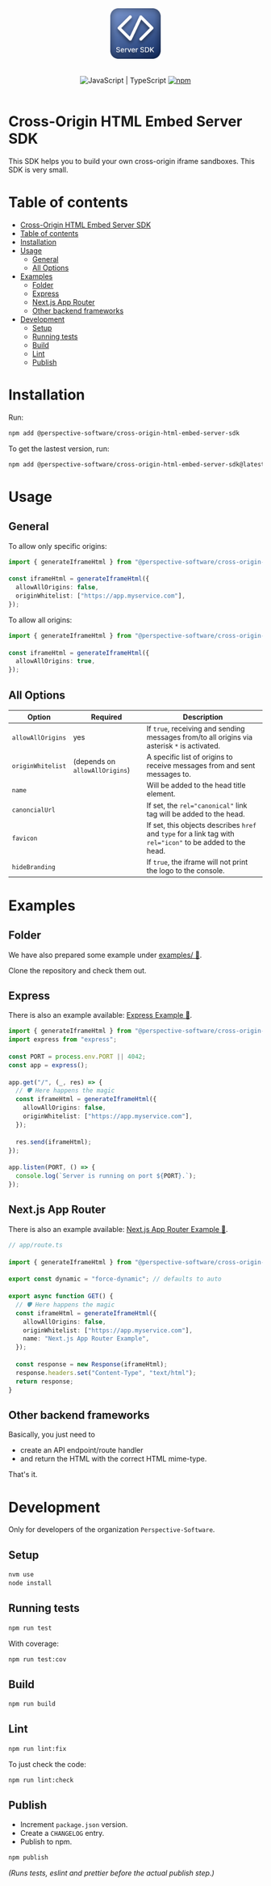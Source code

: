 <p align="center">
    <br>
    <br>
    <img alt="Server SDK Logo" src="assets/server-sdk-logo.png" width="100" height="100">
    <br>
    <br>
</p>

<p align="center">
  <img alt="JavaScript | TypeScript" src="https://img.shields.io/badge/JavaScript-TypeScript-blue">
  <a href="https://www.npmjs.com/package/@perspective-software/cross-origin-html-embed-server-sdk">
    <img alt="npm" src="https://img.shields.io/npm/v/@perspective-software/cross-origin-html-embed-server-sdk?color=%23e62770&label=NPM">
  </a>
  <br>
  <br>
</p>

# Cross-Origin HTML Embed Server SDK

This SDK helps you to build your own cross-origin iframe sandboxes. This SDK is very small.

# Table of contents

<!-- TOC -->
* [Cross-Origin HTML Embed Server SDK](#cross-origin-html-embed-server-sdk)
* [Table of contents](#table-of-contents)
* [Installation](#installation)
* [Usage](#usage)
  * [General](#general)
  * [All Options](#all-options)
* [Examples](#examples)
  * [Folder](#folder)
  * [Express](#express)
  * [Next.js App Router](#nextjs-app-router)
  * [Other backend frameworks](#other-backend-frameworks)
* [Development](#development)
  * [Setup](#setup)
  * [Running tests](#running-tests)
  * [Build](#build)
  * [Lint](#lint)
  * [Publish](#publish)
<!-- TOC -->

# Installation

Run:

```bash
npm add @perspective-software/cross-origin-html-embed-server-sdk
```

To get the lastest version, run:

```bash
npm add @perspective-software/cross-origin-html-embed-server-sdk@latest
```

# Usage

## General

To allow only specific origins:

```typescript
import { generateIframeHtml } from "@perspective-software/cross-origin-html-embed-server-sdk";

const iframeHtml = generateIframeHtml({
  allowAllOrigins: false,
  originWhitelist: ["https://app.myservice.com"],
});
```

To allow all origins:

```typescript
import { generateIframeHtml } from "@perspective-software/cross-origin-html-embed-server-sdk";

const iframeHtml = generateIframeHtml({
  allowAllOrigins: true,
});
```

## All Options

| Option            | Required                       | Description                                                                                                |
| ----------------- | ------------------------------ | ---------------------------------------------------------------------------------------------------------- |
| `allowAllOrigins` | yes                            | If `true`, receiving and sending messages from/to all origins via asterisk `*` is activated.               |
| `originWhitelist` | (depends on `allowAllOrigins`) | A specific list of origins to receive messages from and sent messages to.                                  |
| `name`            |                                | Will be added to the head title element.                                                                   |
| `canoncialUrl`    |                                | If set, the `rel="canonical"` link tag will be added to the head.                                          |
| `favicon`         |                                | If set, this objects describes `href` and `type` for a link tag with `rel="icon"` to be added to the head. |
| `hideBranding`    |                                | If `true`, the iframe will not print the logo to the console.                                              |

# Examples

## Folder

We have also prepared some example under [examples/ 🔗](examples/).

Clone the repository and check them out.

## Express

There is also an example available: [Express Example 🔗](examples/express).

```typescript
import { generateIframeHtml } from "@perspective-software/cross-origin-html-embed-server-sdk";
import express from "express";

const PORT = process.env.PORT || 4042;
const app = express();

app.get("/", (_, res) => {
  // 🛡️ Here happens the magic
  const iframeHtml = generateIframeHtml({
    allowAllOrigins: false,
    originWhitelist: ["https://app.myservice.com"],
  });

  res.send(iframeHtml);
});

app.listen(PORT, () => {
  console.log(`Server is running on port ${PORT}.`);
});
```

## Next.js App Router

There is also an example available: [Next.js App Router Example 🔗](examples/nextjs-app-router).

```typescript
// app/route.ts

import { generateIframeHtml } from "@perspective-software/cross-origin-html-embed-server-sdk";

export const dynamic = "force-dynamic"; // defaults to auto

export async function GET() {
  // 🛡️ Here happens the magic
  const iframeHtml = generateIframeHtml({
    allowAllOrigins: false,
    originWhitelist: ["https://app.myservice.com"],
    name: "Next.js App Router Example",
  });

  const response = new Response(iframeHtml);
  response.headers.set("Content-Type", "text/html");
  return response;
}
```

## Other backend frameworks

Basically, you just need to

- create an API endpoint/route handler
- and return the HTML with the correct HTML mime-type.

That's it.

# Development

Only for developers of the organization `Perspective-Software`.

## Setup

```bash
nvm use
node install
```

## Running tests

```bash
npm run test
```

With coverage:

```bash
npm run test:cov
```

## Build

```bash
npm run build
```

## Lint

```bash
npm run lint:fix
```

To just check the code:

```bash
npm run lint:check
```

## Publish

- Increment `package.json` version.
- Create a `CHANGELOG` entry.
- Publish to npm.

```bash
npm publish
```

_(Runs tests, eslint and prettier before the actual publish step.)_
